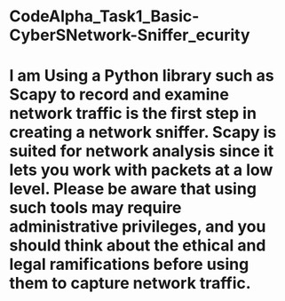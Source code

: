 # CodeAlpha_Task1_Basic-CyberSNetwork-Sniffer_ecurity
# I am Using a Python library such as Scapy to record and examine network traffic is the first step in creating a network sniffer. Scapy is suited for network analysis since it lets you work with packets at a low level. Please be aware that using such tools may require administrative privileges, and you should think about the ethical and legal ramifications before using them to capture network traffic.
